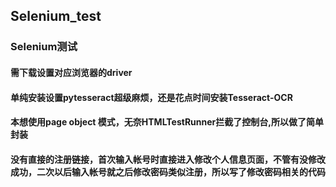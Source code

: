 ## Selenium_test
### Selenium测试
#### 需下载设置对应浏览器的driver
#### 单纯安装设置pytesseract超级麻烦，还是花点时间安装Tesseract-OCR
#### 本想使用page object 模式，无奈HTMLTestRunner拦截了控制台,所以做了简单封装
#### 没有直接的注册链接，首次输入帐号时直接进入修改个人信息页面，不管有没修改成功，二次以后输入帐号就之后修改密码类似注册，所以写了修改密码相关的代码

